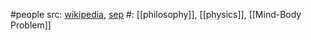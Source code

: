 #people 
src: [wikipedia](https://en.wikipedia.org/wiki/Herbert_Feigl), [sep](https://plato.stanford.edu/entries/feigl/) 
#: [[philosophy]], [[physics]], [[Mind-Body Problem]] 
